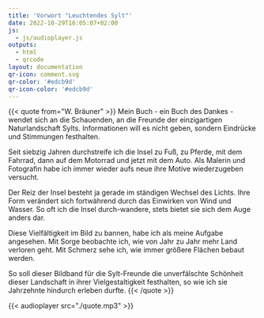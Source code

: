 ```yaml
---
title: 'Vorwort "Leuchtendes Sylt"'
date: 2022-10-29T16:05:07+02:00
js:
  - js/audioplayer.js
outputs:
  - html
  - qrcode
layout: documentation
qr-icon: comment.svg
qr-color: '#edcb9d'
qr-icon-color: '#edcb9d'
---
```


{{< quote from="W. Bräuner" >}}
Mein Buch - ein Buch des Dankes - wendet sich an die Schauenden, an die Freunde der einzigartigen Naturlandschaft Sylts. Informationen will es nicht geben, sondern Eindrücke und Stimmungen festhalten.

Seit siebzig Jahren durchstreife ich die Insel zu Fuß, zu Pferde, mit dem Fahrrad, dann auf dem Motorrad und jetzt mit dem Auto. Als Malerin und Fotografin habe ich immer wieder aufs neue ihre Motive wiederzugeben versucht.

Der Reiz der Insel besteht ja gerade im ständigen Wechsel des Lichts. Ihre Form verändert sich fortwährend durch das Einwirken von Wind und Wasser. So oft ich die Insel durch-wandere, stets bietet sie sich dem Auge anders dar.

Diese Vielfältigkeit im Bild zu bannen, habe ich als meine Aufgabe angesehen. Mit Sorge beobachte ich, wie von Jahr zu Jahr mehr Land verloren geht. Mit Schmerz sehe ich, wie immer größere Flächen bebaut werden.

So soll dieser Bildband für die Sylt-Freunde die unverfälschte Schönheit dieser Landschaft in ihrer Vielgestaltigkeit festhalten, so wie ich sie Jahrzehnte hindurch erleben durfte.
{{< /quote >}}

{{< audioplayer src="./quote.mp3" >}}
